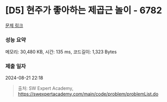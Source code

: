 # [D5] 현주가 좋아하는 제곱근 놀이 - 6782 

[문제 링크](https://swexpertacademy.com/main/code/problem/problemDetail.do?contestProbId=AWgqsAlKr9sDFAW0) 

### 성능 요약

메모리: 30,480 KB, 시간: 135 ms, 코드길이: 1,323 Bytes

### 제출 일자

2024-08-21 22:18



> 출처: SW Expert Academy, https://swexpertacademy.com/main/code/problem/problemList.do